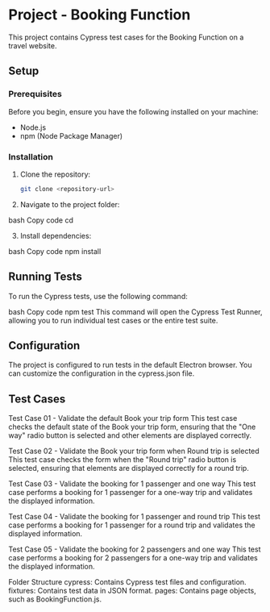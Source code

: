 # Project - Booking Function

This project contains Cypress test cases for the Booking Function on a travel website.

## Setup

### Prerequisites

Before you begin, ensure you have the following installed on your machine:

- Node.js
- npm (Node Package Manager)

### Installation

1. Clone the repository:

   ```bash
   git clone <repository-url>
2. Navigate to the project folder:

bash
Copy code
cd <project-folder>

3. Install dependencies:

bash
Copy code
npm install

## Running Tests

To run the Cypress tests, use the following command:

bash
Copy code
npm test
This command will open the Cypress Test Runner, allowing you to run individual test cases or the entire test suite.

## Configuration
The project is configured to run tests in the default Electron browser. You can customize the configuration in the cypress.json file.

## Test Cases
Test Case 01 - Validate the default Book your trip form
This test case checks the default state of the Book your trip form, ensuring that the "One way" radio button is selected and other elements are displayed correctly.

Test Case 02 - Validate the Book your trip form when Round trip is selected
This test case checks the form when the "Round trip" radio button is selected, ensuring that elements are displayed correctly for a round trip.

Test Case 03 - Validate the booking for 1 passenger and one way
This test case performs a booking for 1 passenger for a one-way trip and validates the displayed information.

Test Case 04 - Validate the booking for 1 passenger and round trip
This test case performs a booking for 1 passenger for a round trip and validates the displayed information.

Test Case 05 - Validate the booking for 2 passengers and one way
This test case performs a booking for 2 passengers for a one-way trip and validates the displayed information.

Folder Structure
cypress: Contains Cypress test files and configuration.
fixtures: Contains test data in JSON format.
pages: Contains page objects, such as BookingFunction.js.
